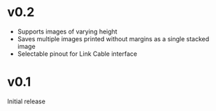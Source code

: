 # v0.2
- Supports images of varying height
- Saves multiple images printed without margins as a single stacked image
- Selectable pinout for Link Cable interface

# v0.1
Initial release
